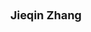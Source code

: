 ---
layout: page
title: <font size = 4> Jieqin Zhang </font>
description: Fall 2022 - 
img: assets/img/members/jieqin.jpg
importance: 3
category: Master Students Alumni
---